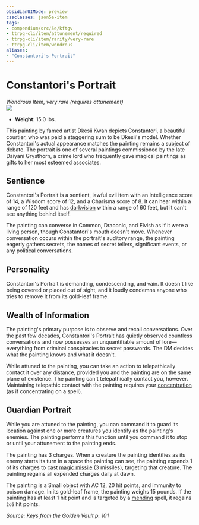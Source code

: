 ```yaml
---
obsidianUIMode: preview
cssclasses: json5e-item
tags:
- compendium/src/5e/kftgv
- ttrpg-cli/item/attunement/required
- ttrpg-cli/item/rarity/very-rare
- ttrpg-cli/item/wondrous
aliases: 
- "Constantori's Portrait"
---
```

# Constantori's Portrait
*Wondrous Item, very rare (requires attunement)*  
![](/3-Mechanics/CLI/items/img/constantoris-portrait.webp#right)  

- **Weight**: 15.0 lbs.

This painting by famed artist Dkesii Kwan depicts Constantori, a beautiful courtier, who was paid a staggering sum to be Dkesii's model. Whether Constantori's actual appearance matches the painting remains a subject of debate. The portrait is one of several paintings commissioned by the late Daiyani Grysthorn, a crime lord who frequently gave magical paintings as gifts to her most esteemed associates.

## Sentience

Constantori's Portrait is a sentient, lawful evil item with an Intelligence score of 14, a Wisdom score of 12, and a Charisma score of 8. It can hear within a range of 120 feet and has [darkvision](/3-Mechanics/CLI/rules/senses.md#darkvision) within a range of 60 feet, but it can't see anything behind itself.

The painting can converse in Common, Draconic, and Elvish as if it were a living person, though Constantori's mouth doesn't move. Whenever conversation occurs within the portrait's auditory range, the painting eagerly gathers secrets, the names of secret tellers, significant events, or any political conversations.

## Personality

Constantori's Portrait is demanding, condescending, and vain. It doesn't like being covered or placed out of sight, and it loudly condemns anyone who tries to remove it from its gold-leaf frame.

## Wealth of Information

The painting's primary purpose is to observe and recall conversations. Over the past few decades, Constantori's Portrait has quietly observed countless conversations and now possesses an unquantifiable amount of lore—everything from criminal conspiracies to secret passwords. The DM decides what the painting knows and what it doesn't.

While attuned to the painting, you can take an action to telepathically contact it over any distance, provided you and the painting are on the same plane of existence. The painting can't telepathically contact you, however. Maintaining telepathic contact with the painting requires your [concentration](/3-Mechanics/CLI/rules/conditions.md#concentration) (as if concentrating on a spell).

## Guardian Portrait

While you are attuned to the painting, you can command it to guard its location against one or more creatures you identify as the painting's enemies. The painting performs this function until you command it to stop or until your attunement to the painting ends.

The painting has 3 charges. When a creature the painting identifies as its enemy starts its turn in a space the painting can see, the painting expends 1 of its charges to cast [magic missile](/3-Mechanics/CLI/spells/magic-missile.md) (3 missiles), targeting that creature. The painting regains all expended charges daily at dawn.

The painting is a Small object with AC 12, 20 hit points, and immunity to poison damage. In its gold-leaf frame, the painting weighs 15 pounds. If the painting has at least 1 hit point and is targeted by a [mending](/3-Mechanics/CLI/spells/mending.md) spell, it regains `2d6` hit points.

*Source: Keys from the Golden Vault p. 101*